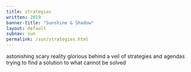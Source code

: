 ```yaml
---
title: strategies
written: 2019
banner-title: "Sunshine & Shadow" 
layout: default
subnav: sun
permalink: /sun/strategies.html
---
```


<div class="poem">
astonishing scary reality  
glorious behind a veil  
of strategies and agendas  
trying to find a solution  
to what cannot be solved
</div>

